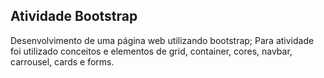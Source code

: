 ## Atividade Bootstrap
Desenvolvimento de uma página web utilizando bootstrap;
Para atividade foi utilizado conceitos e elementos de grid, container, cores, navbar, carrousel, cards e forms.
